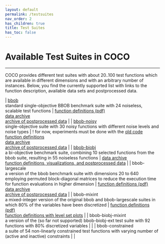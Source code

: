 ```yaml
---
layout: default
permalink: /testsuites
nav_order: 2
has_children: true
title: Test Suites
has_toc: false
---
```



# Available Test Suites in COCO

---

COCO provides different test suites with about 20..100 test functions which are available in different dimensions and with an arbitrary number of instances. Below, you find the currently supported list with links to the function description, available data sets and postprocessed data.


| [bbob](testsuites/bbob) <br /> standard single-objective BBOB benchmark suite with 24 noiseless, scalable test functions             | [function definitions (pdf)](https://numbbo.github.io/gforge/downloads/download16.00/bbobdocfunctions.pdf)<br />[data archive](https://numbbo.github.io/data-archive/bbob/)<br />[archive of postprocessed data](https://numbbo.github.io/ppdata-archive/)        |
| [bbob-noisy](testsuites/bbob-noisy)<br />single-objective suite with 30 noisy functions with different noise levels and noise types  | !  for now, experiments must be done with the [old code](oldcode/bboball15.03.tar.gz) <br/> [function definitions](https://hal.inria.fr/inria-00369466/document) <br /> [data archive](https://numbbo.github.io/data-archive/bbob-noisy/) <br /> [archive of postprocessed data](https://numbbo.github.io/ppdata-archive/) |
| [bbob-biobj](testsuites/bbob-biobj) <br /> a bi-objective benchmark suite, combining 10 selected functions from the bbob suite, resulting in 55 noiseless functions | [data archive](https://numbbo.github.io/data-archive/bbob-biobj) <br /> [function definitions, visualizations, and postprocessed data](https://numbbo.github.io/bbob-biobj/) |
| bbob-largescale <br /> a version of the bbob benchmark suite with dimensions 20 to 640<br />employing permuted block-diagonal matrices to reduce the execution time for function evaluations in higher dimension | [function definitions (pdf)](https://arxiv.org/pdf/1903.06396.pdf) <br /> [data archive](https://numbbo.github.io/data-archive/bbob-largescale/) <br /> [archive of postprocessed data](https://numbbo.github.io/ppdata-archive/) |
| bbob-mixint <br /> a mixed-integer version of the original bbob and bbob-largescale suites in which 80% of the variables have been discretized | [function definitions (pdf)](https://arxiv.org/pdf/1903.06396.pdf) <br /> [function definitions with level set plots](https://numbbo.github.io/gforge/preliminary-bbob-mixint-documentation/bbob-mixint-doc.pdf) |
| bbob-biobj-mixint <br /> a version of the (so far not supported) bbob-biobj-ext test suite with 92 functions with 80% discretized variables | |
| bbob-constrained <br /> a suite of 54 non-linearly constrained test functions with varying number of (active and inactive) constraints | |





<link rel="stylesheet" href="{{ '/assets/css/custom.css' | relative_url }}"/>

